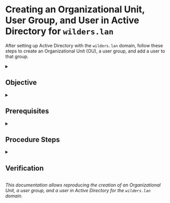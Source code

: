 # Creating an Organizational Unit, User Group, and User in Active Directory for `wilders.lan`

After setting up Active Directory with the `wilders.lan` domain, follow these steps to create an Organizational Unit (OU), a user group, and add a user to that group.

<details>
  <summary><h2>Objective</h2></summary>

1. Create an Organizational Unit named **Wilders_students**.
2. Create a user group named **Students** within this OU.
3. Create a user within this group.
</details>

<details>
  <summary><h2>Prerequisites</h2></summary>

- Administrator access to Active Directory with the `wilders.lan` domain.
</details>

<details>
  <summary><h2>Procedure Steps</h2></summary>

### 1. Create the Organizational Unit (OU)

1. Open **Active Directory Users and Computers** from the **Tools** menu in **Server Manager**.
2. In the console, right-click on the `wilders.lan` domain name, then select **New > Organizational Unit**.
3. Name the new OU **Wilders_students**.
4. Check the **Protect object from accidental deletion** option to secure the OU.
5. Click **OK** to create the OU.

### 2. Create the User Group

1. In the **Wilders_students** OU, right-click and select **New > Group**.
2. Name the group **Students**.
3. Leave the default options for **Group type** (Security) and **Group scope** (Global).
4. Click **OK** to create the group.

### 3. Create a User in the Group

1. In the **Wilders_students** OU, right-click and select **New > User**.
2. Enter the user information:
   - **First Name**: John
   - **Last Name**: Doe
   - **User logon name**: jdoe
3. Click **Next** and set the user’s password.
4. Uncheck **User must change password at next logon** if you want the password to be permanent.
5. Click **Next** and then **Finish** to create the user.

### 4. Add the User to the Students Group

1. Right-click on the user **John Doe** (or the username you created) in the **Wilders_students** OU, then select **Properties**.
2. Go to the **Member Of** tab and click **Add**.
3. Enter **Students** in the search field, then click **Check Names** to confirm.
4. Click **OK** to add the user to the **Students** group.

</details>

<details>
  <summary><h2>Verification</h2></summary>

- Open **Active Directory Users and Computers** and verify that:
  - The **Wilders_students** OU exists in the `wilders.lan` domain.
  - The **Students** group is present within the **Wilders_students** OU.
  - The user **John Doe** is a member of the **Students** group.

</details>

_This documentation allows reproducing the creation of an Organizational Unit, a user group, and a user in Active Directory for the `wilders.lan` domain._

